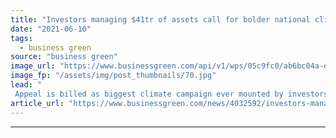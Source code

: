 ```yaml
---
title: "Investors managing $41tr of assets call for bolder national climate plans"
date: "2021-06-10"
tags: 
  - business green
source: "business green"
image_url: "https://www.businessgreen.com/api/v1/wps/05c9fc0/ab6bc04a-d9d8-4115-96dd-d883e4e7305a/3/city-signal-185x114.jpg"
image_fp: "/assets/img/post_thumbnails/70.jpg"
lead: "
 Appeal is billed as biggest climate campaign ever mounted by investors after firms responsible forr roughly 37 per cent of all global assets under management sign up ..."
article_url: "https://www.businessgreen.com/news/4032592/investors-managing-usd41tr-assets-bolder-national-climate-plans"
---
```


---
